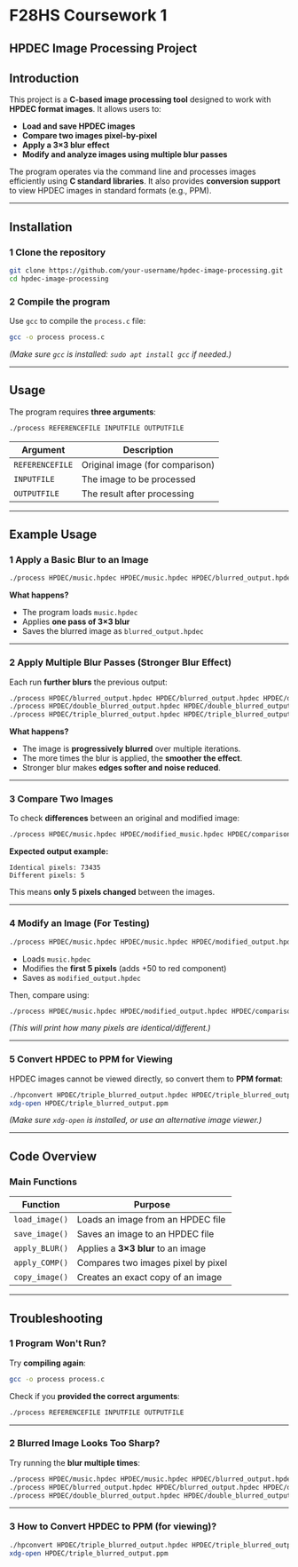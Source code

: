 # F28HS Coursework 1  
## HPDEC Image Processing Project  

## Introduction  
This project is a **C-based image processing tool** designed to work with **HPDEC format images**. It allows users to:  
- **Load and save HPDEC images**  
- **Compare two images pixel-by-pixel**  
- **Apply a 3×3 blur effect**  
- **Modify and analyze images using multiple blur passes**  

The program operates via the command line and processes images efficiently using **C standard libraries**. It also provides **conversion support** to view HPDEC images in standard formats (e.g., PPM).  

---

## Installation  

### **1️ Clone the repository**  
```sh
git clone https://github.com/your-username/hpdec-image-processing.git
cd hpdec-image-processing
```

### **2️ Compile the program**  
Use `gcc` to compile the `process.c` file:  
```sh
gcc -o process process.c
```
*(Make sure `gcc` is installed: `sudo apt install gcc` if needed.)*  

---

## Usage  

The program requires **three arguments**:  
```sh
./process REFERENCEFILE INPUTFILE OUTPUTFILE
```
| Argument | Description |
|----------|------------|
| `REFERENCEFILE` | Original image (for comparison) |
| `INPUTFILE` | The image to be processed |
| `OUTPUTFILE` | The result after processing |

---

## Example Usage  

### **1️ Apply a Basic Blur to an Image**  
```sh
./process HPDEC/music.hpdec HPDEC/music.hpdec HPDEC/blurred_output.hpdec
```
**What happens?**  
 - The program loads `music.hpdec`  
 - Applies **one pass of 3×3 blur**  
 - Saves the blurred image as `blurred_output.hpdec`  

---

### **2️ Apply Multiple Blur Passes (Stronger Blur Effect)**  
Each run **further blurs** the previous output:  
```sh
./process HPDEC/blurred_output.hpdec HPDEC/blurred_output.hpdec HPDEC/double_blurred_output.hpdec
./process HPDEC/double_blurred_output.hpdec HPDEC/double_blurred_output.hpdec HPDEC/triple_blurred_output.hpdec
./process HPDEC/triple_blurred_output.hpdec HPDEC/triple_blurred_output.hpdec HPDEC/quadro_blurred_output.hpdec
```
**What happens?**  
- The image is **progressively blurred** over multiple iterations.  
- The more times the blur is applied, the **smoother the effect**.  
- Stronger blur makes **edges softer and noise reduced**.  

---

### **3️ Compare Two Images**  
To check **differences** between an original and modified image:  
```sh
./process HPDEC/music.hpdec HPDEC/modified_music.hpdec HPDEC/comparison.txt
```
**Expected output example:**  
```
Identical pixels: 73435  
Different pixels: 5
```
This means **only 5 pixels changed** between the images.

---

### **4️ Modify an Image (For Testing)**  
```sh
./process HPDEC/music.hpdec HPDEC/music.hpdec HPDEC/modified_output.hpdec
```
- Loads `music.hpdec`  
- Modifies the **first 5 pixels** (adds +50 to red component)  
- Saves as `modified_output.hpdec`  

Then, compare using:  
```sh
./process HPDEC/music.hpdec HPDEC/modified_output.hpdec HPDEC/comparison.txt
```
*(This will print how many pixels are identical/different.)*

---

### **5️ Convert HPDEC to PPM for Viewing**  
HPDEC images cannot be viewed directly, so convert them to **PPM format**:  
```sh
./hpconvert HPDEC/triple_blurred_output.hpdec HPDEC/triple_blurred_output.ppm
xdg-open HPDEC/triple_blurred_output.ppm
```
*(Make sure `xdg-open` is installed, or use an alternative image viewer.)*

---

## Code Overview  

### **Main Functions**  
| Function | Purpose |
|----------|---------|
| `load_image()` | Loads an image from an HPDEC file |
| `save_image()` | Saves an image to an HPDEC file |
| `apply_BLUR()` | Applies a **3×3 blur** to an image |
| `apply_COMP()` | Compares two images pixel by pixel |
| `copy_image()` | Creates an exact copy of an image |

---

## Troubleshooting  

### **1️ Program Won't Run?**  
Try **compiling again**:  
```sh
gcc -o process process.c
```
Check if you **provided the correct arguments**:  
```sh
./process REFERENCEFILE INPUTFILE OUTPUTFILE
```

---

### **2️ Blurred Image Looks Too Sharp?**  
Try running the **blur multiple times**:  
```sh
./process HPDEC/music.hpdec HPDEC/music.hpdec HPDEC/blurred_output.hpdec
./process HPDEC/blurred_output.hpdec HPDEC/blurred_output.hpdec HPDEC/double_blurred_output.hpdec
./process HPDEC/double_blurred_output.hpdec HPDEC/double_blurred_output.hpdec HPDEC/triple_blurred_output.hpdec
```

---

### **3️ How to Convert HPDEC to PPM (for viewing)?**  
```sh
./hpconvert HPDEC/triple_blurred_output.hpdec HPDEC/triple_blurred_output.ppm
xdg-open HPDEC/triple_blurred_output.ppm
```
